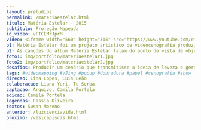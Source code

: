 ```yaml
---
layout: preludios
permalink: /materiaestelar.html
titulo: Matéria Estelar - 2015
subtitulo: Projeção Mapeada
id_video: vFTCEMrJprM
video: <iframe width="560" height="315" src="https://www.youtube.com/embed/vFTCEMrJprM" frameborder="0" allow="accelerometer; autoplay; encrypted-media; gyroscope; picture-in-picture" allowfullscreen></iframe>
p1: Matéria Estelar foi um projeto artístico de videocenografia produzido para o show da cantora Rhaissa Bittar em 2015. O projeto integra o uso de projeção mapeada com dobraduras em papel, gerando efeitos visuais únicos. Este trabalho mostra a combinação criativa de diferentes técnicas e a abordagem personalizada de projetos.
p2: As canções do álbum Matéria Estelar falam do ponto de vista de objetos cotidianos que caíram em desuso, como listas telefônicas e frutas esquecidas. Dentro deste universo mágico, a equipe imaginou um livro que contasse as histórias das músicas de forma visual. Para trazer uma dimensão artesanal e lúdica à produção, convidaram a artista Liana Yuri, especialista na confecção de livros pop-up. O processo foi bastante trabalhoso, demandando a realização e experimentação com diversos protótipos manuais e sua posterior digitalização, impressão e corte na cortadora de vinil. O resultado foi a projeção das imagens do livro sendo manipulado atrás da banda durante o show, mesclando texturas de chuva e galáxia que tornaram o ambiente vivo e encantador. 
foto1: img/portfolio/materiaestelar1.jpg
foto2: img/portfolio/materiaestelar2.jpg
desafios: Produzir um cenário que transmitisse a ideia de leveza e gerasse encantamento; produzir um livro pop-up totalmente original; produzir e projetar imagens do livro em movimento.
tags: #videomapping #VJing #popup #dobradura #papel #cenografia #show
direcao: Lina Lopes, Luis Leão
colaboracao: Liana Yuri, Tu Serpa
captacao: Arquivo, Camila Portela
edicao: Camila Portela
legendas: Cassia Oliveira
textos: Susan Moreno
anterior: /luzcienciavida.html
proximo: /vesicapiscis.html
---
```

